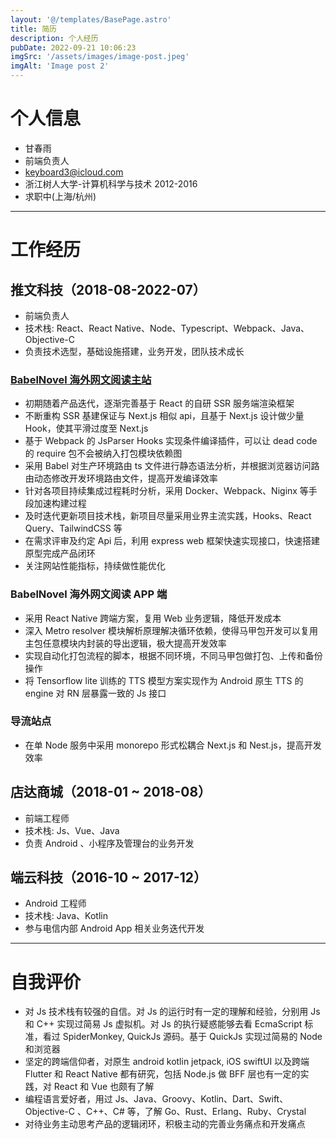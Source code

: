 ```yaml
---
layout: '@/templates/BasePage.astro'
title: 简历
description: 个人经历
pubDate: 2022-09-21 10:06:23
imgSrc: '/assets/images/image-post.jpeg'
imgAlt: 'Image post 2'
---
```


# 个人信息
- 甘春雨
- 前端负责人
- keyboard3@icloud.com
- 浙江树人大学-计算机科学与技术 2012-2016
- 求职中(上海/杭州)
---

# 工作经历
## 推文科技（2018-08-2022-07）
- 前端负责人
- 技术栈: React、React Native、Node、Typescript、Webpack、Java、Objective-C
- 负责技术选型，基础设施搭建，业务开发，团队技术成长
### [BabelNovel 海外网文阅读主站](https://babelnovel.com/)
- 初期随着产品迭代，逐渐完善基于 React 的自研 SSR 服务端渲染框架
- 不断重构 SSR 基建保证与 Next.js 相似 api，且基于 Next.js 设计做少量 Hook，使其平滑过度至 Next.js
- 基于 Webpack 的 JsParser Hooks 实现条件编译插件，可以让 dead code 的 require 包不会被纳入打包模块依赖图
- 采用 Babel 对生产环境路由 ts 文件进行静态语法分析，并根据浏览器访问路由动态修改开发环境路由文件，提高开发编译效率
- 针对各项目持续集成过程耗时分析，采用 Docker、Webpack、Niginx 等手段加速构建过程
- 及时迭代更新项目技术栈，新项目尽量采用业界主流实践，Hooks、React Query、TailwindCSS 等
- 在需求评审及约定 Api 后，利用 express web 框架快速实现接口，快速搭建原型完成产品闭环
- 关注网站性能指标，持续做性能优化
### BabelNovel 海外网文阅读 APP 端
- 采用 React Native 跨端方案，复用 Web 业务逻辑，降低开发成本
- 深入 Metro resolver 模块解析原理解决循环依赖，使得马甲包开发可以复用主包任意模块内封装的导出逻辑，极大提高开发效率
- 实现自动化打包流程的脚本，根据不同环境，不同马甲包做打包、上传和备份操作
- 将 Tensorflow lite 训练的 TTS 模型方案实现作为 Android 原生 TTS 的 engine 对 RN 层暴露一致的 Js 接口
### 导流站点
- 在单 Node 服务中采用 monorepo 形式松耦合 Next.js 和 Nest.js，提高开发效率

## 店达商城（2018-01 ~ 2018-08）
- 前端工程师
- 技术栈: Js、Vue、Java
- 负责 Android 、小程序及管理台的业务开发

## 端云科技（2016-10 ~ 2017-12）
- Android 工程师
- 技术栈: Java、Kotlin
- 参与电信内部 Android App 相关业务迭代开发

---

# 自我评价
- 对 Js 技术栈有较强的自信。对 Js 的运行时有一定的理解和经验，分别用 Js 和 C++ 实现过简易 Js 虚拟机。对 Js 的执行疑惑能够去看 EcmaScript 标准，看过 SpiderMonkey, QuickJs 源码。基于 QuickJs 实现过简易的 Node 和浏览器
- 坚定的跨端信仰者，对原生 android kotlin jetpack, iOS swiftUI 以及跨端 Flutter 和 React Native 都有研究，包括 Node.js 做 BFF 层也有一定的实践，对 React 和 Vue 也颇有了解
- 编程语言爱好者，用过 Js、Java、Groovy、Kotlin、Dart、Swift、Objective-C 、C++、C# 等，了解 Go、Rust、Erlang、Ruby、Crystal
- 对待业务主动思考产品的逻辑闭环，积极主动的完善业务痛点和开发痛点